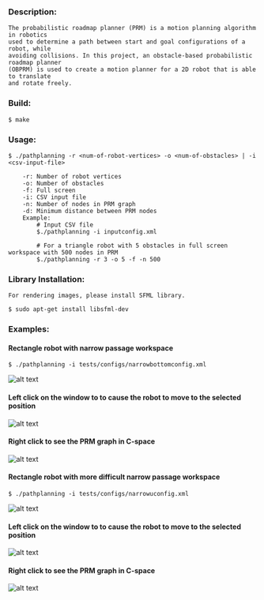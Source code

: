 ### Description:
	The probabilistic roadmap planner (PRM) is a motion planning algorithm in robotics
	used to determine a path between start and goal configurations of a robot, while
	avoiding collisions. In this project, an obstacle-based probabilistic roadmap planner
	(OBPRM) is used to create a motion planner for a 2D robot that is able to translate
	and rotate freely.

### Build:
	
	$ make

### Usage:
	$ ./pathplanning -r <num-of-robot-vertices> -o <num-of-obstacles> | -i <csv-input-file>

		-r: Number of robot vertices
		-o: Number of obstacles
		-f: Full screen
		-i: CSV input file
		-n: Number of nodes in PRM graph
		-d: Minimum distance between PRM nodes
		Example:
			# Input CSV file
			$./pathplanning -i inputconfig.xml

			# For a triangle robot with 5 obstacles in full screen workspace with 500 nodes in PRM
			$./pathplanning -r 3 -o 5 -f -n 500

	
### Library Installation:

	For rendering images, please install SFML library.

	$ sudo apt-get install libsfml-dev

### Examples: 

#### Rectangle robot with narrow passage workspace
	$ ./pathplanning -i tests/configs/narrowbottomconfig.xml

![alt text](https://github.com/bilalnurhusien/RoboticsMotionPlanner/blob/master/images/NarrowPassage.jpg)

#### Left click on the window to to cause the robot to move to the selected position
![alt text](https://github.com/bilalnurhusien/RoboticsMotionPlanner/blob/master/images/NarrowPassagePath.jpg)

#### Right click to see the PRM graph in C-space

![alt text](https://github.com/bilalnurhusien/RoboticsMotionPlanner/blob/master/images/NarrowPassageCSpace.jpg)

#### Rectangle robot with more difficult narrow passage workspace
	$ ./pathplanning -i tests/configs/narrowuconfig.xml

![alt text](https://github.com/bilalnurhusien/RoboticsMotionPlanner/blob/master/images/NarrowMaze.jpg)

#### Left click on the window to to cause the robot to move to the selected position
![alt text](https://github.com/bilalnurhusien/RoboticsMotionPlanner/blob/master/images/NarrowMazePath.jpg)

#### Right click to see the PRM graph in C-space

![alt text](https://github.com/bilalnurhusien/RoboticsMotionPlanner/blob/master/images/NarrowMazeCSpace.jpg)



